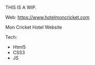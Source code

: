THIS IS A WIP.

Web: https://www.hotelmoncricket.com

Mon Cricket Hotel Website

Tech:

- Html5
- CSS3
- JS
